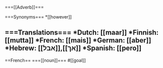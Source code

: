 ===[[Adverb]]===

===Synonyms===
*[[however]]

===Translations===
*Dutch: [[maar]]
*Finnish: [[mutta]]
*French: [[mais]]
*German: [[aber]]
*Hebrew: [[אבל]],[[אך]]
*Spanish: [[pero]]
----
==French==
===[[noun]]===
#[[goal]]